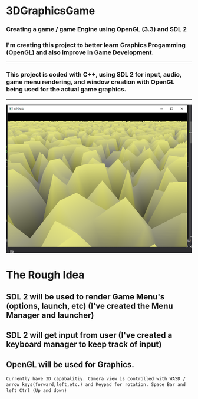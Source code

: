 # 3DGraphicsGame
 ###  Creating a game / game Engine using OpenGL (3.3) and SDL 2  
### I'm creating this project to better learn Graphics Progamming (OpenGL) and also improve in Game Development.  
----------------------------------------------------------------
### This project is coded with C++, using SDL 2 for input, audio, game menu rendering, and window creation with OpenGL being used for the actual game graphics.
----------------------------------------------------------------
![Screenshot](/CPP_OpenGL_ScreenShot.png?raw=true "Screenshot")

# The Rough Idea

 ## SDL 2 will be used to render Game Menu's (options, launch, etc) (I've created the Menu Manager and launcher)
 ## SDL 2 will get input from user (I've created a keyboard manager to keep track of input)
  
 ## OpenGL will be used for Graphics.
    Currently have 3D capabalitiy. Camera view is controlled with WASD / arrow keys(forward,left,etc.) and Keypad for rotation. Space Bar and left Ctrl (Up and down)
    
